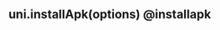 ## uni.installApk(options) @installapk

<!-- UTSAPIJSON.installApk.description -->

<!-- UTSAPIJSON.installApk.param -->

<!-- UTSAPIJSON.installApk.returnValue -->

<!-- UTSAPIJSON.installApk.compatibility -->

<!-- UTSAPIJSON.installApk.tutorial -->

<!-- UTSAPIJSON.install-apk.example -->

<!-- UTSAPIJSON.general_type.name -->

<!-- UTSAPIJSON.general_type.param -->